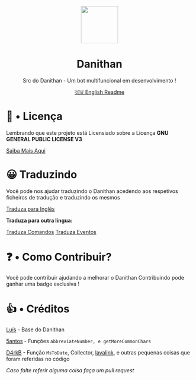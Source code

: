 <div align="center">
<img src="https://developer.danithan.tk/img/danithan.png" width=100>
<h1>Danithan</h1>
Src do Danithan - Um bot multifuncional em desenvolvimento ! 

  [ 🇬🇧 English Readme](https://github.com/Danithan/DanithanBot/blob/master/Readmes/README_EN.md)


</div>


# 🍕 • Licença
Lembrando que este projeto está Licensiado sobre a Licença **GNU GENERAL PUBLIC LICENSE V3**

[Saiba Mais Aqui](https://github.com/Danithan/DanithanBot/blob/master/LICENSE)  

# 😀 Traduzindo 
Você pode nos ajudar traduzindo o Danithan acedendo aos respetivos ficheiros de tradução e traduzindo os mesmos 

[Traduza para Inglês](https://github.com/Danithan/DanithanBot/tree/master/src/lang/en)

**Traduza para outra língua:**

[Traduza Comandos](https://github.com/Danithan/DanithanBot/tree/master/src/lang/base_commands.txt)
[Traduza Eventos](https://github.com/Danithan/DanithanBot/tree/master/src/lang/base_events.txt)

# ❓ • Como Contribuir?
Você pode contribuir ajudando a melhorar o Danithan
Contribuindo pode ganhar uma badge exclusiva !


# 👍 • Créditos 
[Luís](https://github.com/typpe) - Base do Danithan

[5antos](https://github.com/5antos) - Funções `abbreviateNumber, e getMoreCommonChars`

[D4rkB](https://github.com/davidffa) - Função `MsToDate`, Collector, [lavalink](https://github.com/davidffa/lavalink), e outras pequenas coisas que foram referidas no código

_Caso falte referir alguma coisa faça um pull request_
